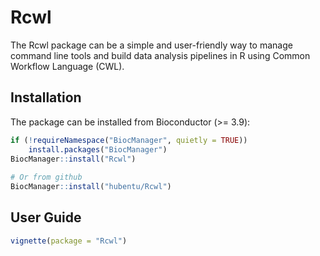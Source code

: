 # Rcwl

The Rcwl package can be a simple and user-friendly way to manage command line tools and build data analysis pipelines in R using Common Workflow Language (CWL).

## Installation

The package can be installed from Bioconductor (>= 3.9):

``` r
if (!requireNamespace("BiocManager", quietly = TRUE))
    install.packages("BiocManager")
BiocManager::install("Rcwl")
	
# Or from github
BiocManager::install("hubentu/Rcwl")
```

## User Guide

``` r
vignette(package = "Rcwl")
```
